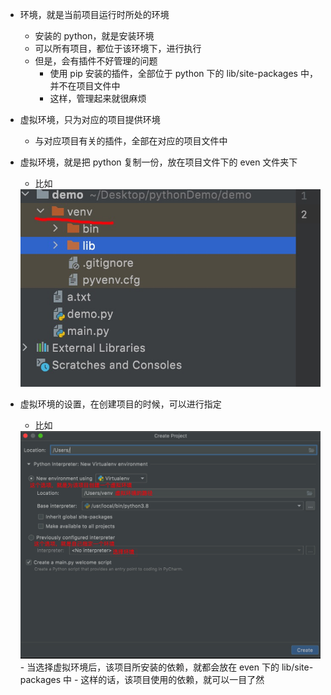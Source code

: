 - 环境，就是当前项目运行时所处的环境
  - 安装的 python，就是安装环境
  - 可以所有项目，都位于该环境下，进行执行
  - 但是，会有插件不好管理的问题
    - 使用 pip 安装的插件，全部位于 python 下的 lib/site-packages 中，并不在项目文件中
    - 这样，管理起来就很麻烦

- 虚拟环境，只为对应的项目提供环境
  - 与对应项目有关的插件，全部在对应的项目文件中

- 虚拟环境，就是把 python 复制一份，放在项目文件下的 even 文件夹下
  - 比如
  <img src="../../imgs/img1.png">

- 虚拟环境的设置，在创建项目的时候，可以进行指定
  - 比如
  <img src="../../imgs/img2.png">
  - 当选择虚拟环境后，该项目所安装的依赖，就都会放在 even 下的 lib/site-packages 中
  - 这样的话，该项目使用的依赖，就可以一目了然
